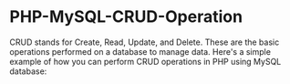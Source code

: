# PHP-MySQL-CRUD-Operation
CRUD stands for Create, Read, Update, and Delete. These are the basic operations performed on a database to manage data. Here's a simple example of how you can perform CRUD operations in PHP using MySQL database:
